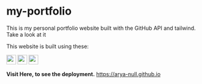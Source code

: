 # my-portfolio
This is my personal portfolio website built with the GitHub API and tailwind. Take a look at it

This website is built using these:

<img src="https://img.shields.io/badge/HTML5-E34F26?style=for-the-badge&logo=html5&logoColor=white" height=25/>
<IMG src="https://img.shields.io/badge/Tailwind_CSS-38B2AC?style=for-the-badge&logo=tailwind-css&logoColor=white" height=25/>

<img src="https://img.shields.io/badge/github-API-181717?style=for-the-badge&logo=Github&logoColor=white" height=25/>

<strong>Visit Here, to see the deployment.</strong>
https://arya-null.github.io
